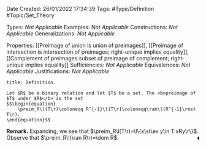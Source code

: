<div class="topSpace"></div>

Date Created: 26/01/2022 17:34:39
Tags: #Type/Definition #Topic/Set_Theory

Types: <i>Not Applicable</i>
Examples: <i>Not Applicable</i> 
Constructions: <i>Not Applicable</i>
Generalizations: <i>Not Applicable</i>

Properties: [[Preimage of union is union of preimages]], [[Preimage of intersection is intersection of preimages; right-unique implies equality]], [[Complement of preimages subset of preimage of complement; right-unique implies equality]]
Sufficiencies: <i>Not Applicable</i>
Equivalences: <i>Not Applicable</i>
Justifications: <i>Not Applicable</i>

``` ad-Definition
title: Definition.

Let $R$ be a binary relation and let $T$ be a set. The <b>preimage of $T$ under $R$</b> is the set
$$\begin{equation}
    \preim_R\l(T\r)\coloneqq R^{-1}\l[T\r]\coloneqq\ran\l(R^{-1}\rest T\r).
\end{equation}$$

```

<b>Remark.</b> Expanding, we see that $\preim_R\l(T\r)=\l\{x\st\ex y\in T:xRy\r\}$. Observe that $\preim_R\l(\ran R\r)=\dom R$.<span style="float:right;">$\blacklozenge$</span>
